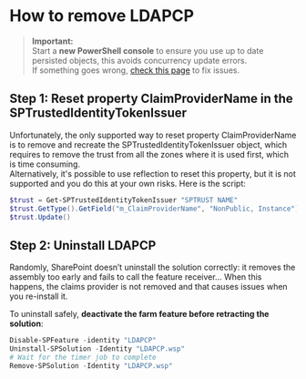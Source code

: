 # How to remove LDAPCP

> **Important:**  
> Start a **new PowerShell console** to ensure you use up to date persisted objects, this avoids concurrency update errors.  
> If something goes wrong, [check this page](Fix-setup-issues.html) to fix issues.

## Step 1: Reset property ClaimProviderName in the SPTrustedIdentityTokenIssuer

Unfortunately, the only supported way to reset property ClaimProviderName is to remove and recreate the SPTrustedIdentityTokenIssuer object, which requires to remove the trust from all the zones where it is used first, which is time consuming.  
Alternatively, it's possible to use reflection to reset this property, but it is not supported and you do this at your own risks. Here is the script:

```powershell
$trust = Get-SPTrustedIdentityTokenIssuer "SPTRUST NAME"
$trust.GetType().GetField("m_ClaimProviderName", "NonPublic, Instance").SetValue($trust, $null)
$trust.Update()
```

## Step 2: Uninstall LDAPCP

Randomly, SharePoint doesn’t uninstall the solution correctly: it removes the assembly too early and fails to call the feature receiver... When this happens, the claims provider is not removed and that causes issues when you re-install it.

To uninstall safely, **deactivate the farm feature before retracting the solution**:

```powershell
Disable-SPFeature -identity "LDAPCP"
Uninstall-SPSolution -Identity "LDAPCP.wsp"
# Wait for the timer job to complete
Remove-SPSolution -Identity "LDAPCP.wsp"
```
